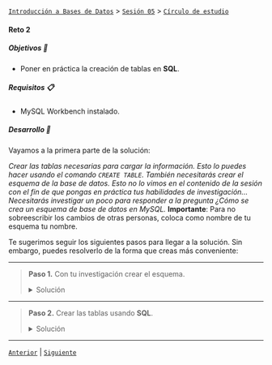 [`Introducción a Bases de Datos`](../../../README.md) > [`Sesión 05`](../../README.md) > [`Círculo de estudio`](../README.md)

#### Reto 2

##### Objetivos 🎯

- Poner en práctica la creación de tablas en **SQL**.


##### Requisitos 📋

- MySQL Workbench instalado.

##### Desarrollo 🚀

Vayamos a la primera parte de la solución: 

*Crear las tablas necesarias para cargar la información. Esto lo puedes hacer usando el comando `CREATE TABLE`. También necesitarás crear el esquema de la base de datos. Esto no lo vimos en el contenido de la sesión con el fin de que pongas en práctica tus habilidades de investigación... Necesitarás investigar un poco para responder a la pregunta ¿Cómo se crea un esquema de base de datos en MySQL.* **Importante**: Para no sobreescribir los cambios de otras personas, coloca como nombre de tu esquema tu nombre.

Te sugerimos seguir los siguientes pasos para llegar a la solución. Sin embargo, puedes resolverlo de la forma que creas más conveniente:

---
> **Paso 1.** Con tu investigación crear el esquema.
>
> <details><summary>Solución</summary>
>
> Para crear el esquema usamos el siguiente código:
>
> ```sql
> CREATE SCHEMA mariareyes;
> ```
> </details>
---
> **Paso 2.** Crear las tablas usando **SQL**.
>
> <details><summary>Solución</summary>
>
> Para crear las tablas usamos el siguiente código:
>
> ```sql
> USE mariareyes;
>
> CREATE TABLE Alumnos (
>   matricula INT PRIMARY KEY,
>   nombre VARCHAR(45),
>   apellido VARCHAR (45)
> );
> 
> CREATE TABLE Tareas (
>   id_tarea INT PRIMARY KEY,
>   matricula INT,
>   numero_tarea INT,
>   calificacion FLOAT,
>   FOREIGN KEY (matricula) REFERENCES Alumnos(matricula)
> );
>
> CREATE TABLE Examenes (
>   id_examen INT PRIMARY KEY,
>   matricula INT,
>   numero_examen INT,
>   calificacion FLOAT,
>   FOREIGN KEY (matricula) REFERENCES Alumnos(matricula)
> );
>
> ```
> </details>
---

[`Anterior`](../reto01/README.md) | [`Siguiente`](../reto03/README.md)
